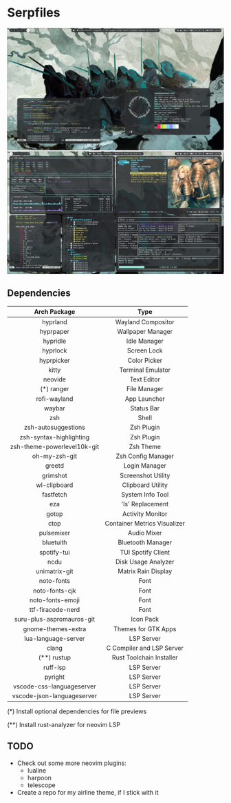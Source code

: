 # Serpfiles

![](/res/screenshot1.png)
![](/res/screenshot2.png)

## Dependencies

|         Arch Package        |             Type             |
|:---------------------------:|:----------------------------:|
| hyprland                    | Wayland Compositor           |
| hyprpaper                   | Wallpaper Manager            |
| hypridle                    | Idle Manager                 |
| hyprlock                    | Screen Lock                  |
| hyprpicker                  | Color Picker                 |
| kitty                       | Terminal Emulator            |
| neovide                     | Text Editor                  |
| (*) ranger                  | File Manager                 |
| rofi-wayland                | App Launcher                 |
| waybar                      | Status Bar                   |
| zsh                         | Shell                        |
| zsh-autosuggestions         | Zsh Plugin                   |
| zsh-syntax-highlighting     | Zsh Plugin                   |
| zsh-theme-powerlevel10k-git | Zsh Theme                    |
| oh-my-zsh-git               | Zsh Config Manager           |
| greetd                      | Login Manager                |
| grimshot                    | Screenshot Utility           |
| wl-clipboard                | Clipboard Utility            |
| fastfetch                   | System Info Tool             |
| eza                         | 'ls' Replacement             |
| gotop                       | Activity Monitor             |
| ctop                        | Container Metrics Visualizer |
| pulsemixer                  | Audio Mixer                  |
| bluetuith                   | Bluetooth Manager            |
| spotify-tui                 | TUI Spotify Client           |
| ncdu                        | Disk Usage Analyzer          |
| unimatrix-git               | Matrix Rain Display          |
| noto-fonts                  | Font                         |
| noto-fonts-cjk              | Font                         |
| noto-fonts-emoji            | Font                         |
| ttf-firacode-nerd           | Font                         |
| suru-plus-aspromauros-git   | Icon Pack                    |
| gnome-themes-extra          | Themes for GTK Apps          |
| lua-language-server         | LSP Server                   |
| clang                       | C Compiler and LSP Server    |
| (**) rustup                 | Rust Toolchain Installer     |
| ruff-lsp                    | LSP Server                   |
| pyright                     | LSP Server                   |
| vscode-css-languageserver   | LSP Server                   |
| vscode-json-languageserver  | LSP Server                   |

(*) Install optional dependencies for file previews

(**) Install rust-analyzer for neovim LSP

## TODO
- Check out some more neovim plugins:
  - lualine
  - harpoon
  - telescope
- Create a repo for my airline theme, if I stick with it
